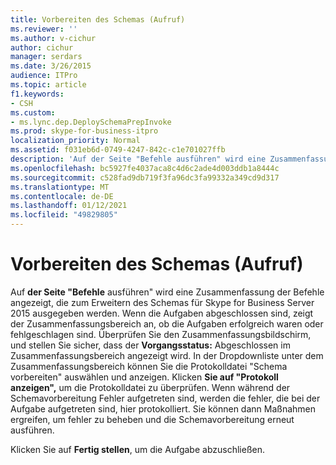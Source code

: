 ```yaml
---
title: Vorbereiten des Schemas (Aufruf)
ms.reviewer: ''
ms.author: v-cichur
author: cichur
manager: serdars
ms.date: 3/26/2015
audience: ITPro
ms.topic: article
f1.keywords:
- CSH
ms.custom:
- ms.lync.dep.DeploySchemaPrepInvoke
ms.prod: skype-for-business-itpro
localization_priority: Normal
ms.assetid: f031eb6d-0749-4247-842c-c1e701027ffb
description: 'Auf der Seite "Befehle ausführen" wird eine Zusammenfassung der Befehle angezeigt, die zum Erweitern des Schemas für Skype for Business Server 2015 ausgegeben werden. Wenn die Aufgaben abgeschlossen sind, zeigt der Zusammenfassungsbereich an, ob die Aufgaben erfolgreich waren oder fehlgeschlagen sind. Überprüfen Sie den Zusammenfassungsbildschirm, und stellen Sie sicher, dass der Vorgangsstatus: Abgeschlossen im Zusammenfassungsbereich angezeigt wird. In der Dropdownliste unter dem Zusammenfassungsbereich können Sie die Protokolldatei "Schema vorbereiten" auswählen und anzeigen. Klicken Sie auf "Protokoll anzeigen", um die Protokolldatei zu überprüfen. Wenn während der Schemavorbereitung Fehler aufgetreten sind, werden die fehler, die bei der Aufgabe aufgetreten sind, hier protokolliert. Sie können dann Maßnahmen ergreifen, um fehler zu beheben und die Schemavorbereitung erneut ausführen.'
ms.openlocfilehash: bc5927fe4037aca8c4d6c2ade4d003ddb1a8444c
ms.sourcegitcommit: c528fad9db719f3fa96dc3fa99332a349cd9d317
ms.translationtype: MT
ms.contentlocale: de-DE
ms.lasthandoff: 01/12/2021
ms.locfileid: "49829805"
---
```

# <a name="prepare-schema-invoke"></a>Vorbereiten des Schemas (Aufruf)
 
Auf **der Seite "Befehle** ausführen" wird eine Zusammenfassung der Befehle angezeigt, die zum Erweitern des Schemas für Skype for Business Server 2015 ausgegeben werden. Wenn die Aufgaben abgeschlossen sind, zeigt der Zusammenfassungsbereich an, ob die Aufgaben erfolgreich waren oder fehlgeschlagen sind. Überprüfen Sie den Zusammenfassungsbildschirm, und stellen Sie sicher, dass der **Vorgangsstatus:** Abgeschlossen im Zusammenfassungsbereich angezeigt wird. In der Dropdownliste unter dem Zusammenfassungsbereich können Sie die Protokolldatei "Schema vorbereiten" auswählen und anzeigen. Klicken **Sie auf "Protokoll anzeigen",** um die Protokolldatei zu überprüfen. Wenn während der Schemavorbereitung Fehler aufgetreten sind, werden die fehler, die bei der Aufgabe aufgetreten sind, hier protokolliert. Sie können dann Maßnahmen ergreifen, um fehler zu beheben und die Schemavorbereitung erneut ausführen.
  
Klicken Sie auf **Fertig stellen**, um die Aufgabe abzuschließen.
  

